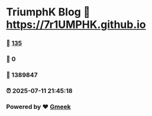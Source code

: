 # TriumphK Blog :link: https://7r1UMPHK.github.io 
### :page_facing_up: [135](https://7r1UMPHK.github.io/tag.html) 
### :speech_balloon: 0 
### :hibiscus: 1389847 
### :alarm_clock: 2025-07-11 21:45:18 
### Powered by :heart: [Gmeek](https://github.com/Meekdai/Gmeek)
